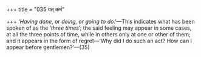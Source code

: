 +++
title = "035 यत् कर्म"

+++
‘*Having done*, or *doing, or going to do*.’—This indicates what has
been spoken of as the ‘*three times*’; the said feeling may appear in
some cases, at all the three points of time, while in others only at one
or other of them; and it appears in the form of regret—‘Why did I do
such an act? How can I appear before gentlemen?’—(35)


